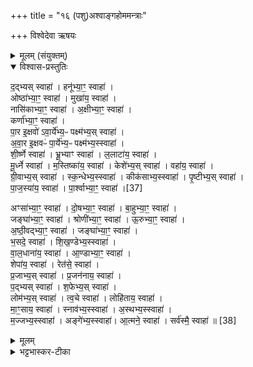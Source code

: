 +++
title = "१६ (पशु)अश्वाङ्गहोममन्त्राः"

+++
विश्वेदेवा ऋषयः
<details><summary>मूलम् (संयुक्तम्)</summary>

द॒द्भ्यस्स्वाहा॒ हनू॑भ्या॒ꣳ॒ स्वाहोष्ठा॑भ्या॒ꣳ॒ स्वाहा॒ मुखा॑य॒ स्वाहा॒ नासि॑काभ्या॒ꣳ॒ स्वाहा॒ऽक्षीभ्या॒ꣳ॒ स्वाहा॒ कर्णा॑भ्या॒ꣳ॒ स्वाहा॑ पा॒र इ॒क्षवो॑ऽवा॒र्ये॑भ्य॒ᳶ पक्ष्म॑भ्य॒स्स्वाहा॑ऽवा॒र इ॒क्षवᳶ॑ पा॒र्ये॑भ्य॒ᳶ पक्ष्म॑भ्य॒स्स्वाहा॑ शी॒र्ष्णे स्वाहा॑ भ्रू॒भ्याꣳ स्वाहा॑ ल॒लाटा॑य॒ स्वाहा॑ मू॒र्ध्ने स्वाहा॑ म॒स्तिष्का॑य॒ स्वाहा॒ केशे॑भ्य॒स्स्वाहा॒ वहा॑य॒ स्वाहा॑ ग्री॒वाभ्य॒स्स्वाहा॑ स्क॒न्धेभ्य॒स्स्वाहा॒ कीक॑साभ्य॒स्स्वाहा॑ पृ॒ष्टीभ्य॒स्स्वाहा॑ पाज॒स्या॑य॒ स्वाहा॑ पा॒र्श्वाभ्या॒ꣳ॒ स्वाहा॑ [37]  
अꣳसा॑भ्या॒ꣳ॒ स्वाहा॑ दो॒षभ्या॒ꣳ॒ स्वाहा॑ बा॒हुभ्या॒ꣳ॒ स्वाहा॒ जङ्घा॑भ्या॒ꣳ॒ स्वाहा॒ श्रोणी॑भ्या॒ꣳ॒ स्वाहो॒रुभ्या॒ꣳ॒ स्वाहाऽ॑ष्ठी॒वद्भ्या॒ꣳ॒ स्वाहा॒ जङ्घा॑भ्या॒ꣳ॒ स्वाहा॑ भ॒सदे॒ स्वाहा॑ शिख॒ण्डेभ्य॒स्स्वाहा॑ वाल॒धाना॑य॒ स्वाहा॒ण्डाभ्या॒ꣳ॒ स्वाहा॒ शेपा॑य॒ स्वाहा॒ रेत॑से॒ स्वाहा॑ प्र॒जाभ्य॒स्स्वाहा॑ प्र॒जन॑नाय॒ स्वाहा॑ प॒द्भ्यस्स्वाहा॑ श॒फेभ्य॒स्स्वाहा॒ लोम॑भ्य॒स्स्वाहा॑ त्व॒चे स्वाहा॒ लोहि॑ताय॒ स्वाहा॑ मा॒ꣳ॒साय॒ स्वाहा॒ स्नाव॑भ्य॒स्स्वाहा॒ऽस्थभ्य॒स्स्वाहा॑ म॒ज्जभ्य॒स्स्वाहाऽङ्गे॑भ्य॒स्स्वाहा॒त्मने॒ स्वाहा॒ सर्व॑स्मै॒ स्वाहा॑ ॥ [38]  
</details>

<details open><summary>विश्वास-प्रस्तुतिः</summary>

द॒द्भ्यस् स्वाहा॑ ।
हनू॑भ्या॒ꣳ॒ स्वाहा॑ ।  
ओष्ठा॑भ्या॒ꣳ॒ स्वाहा॑ ।
मुखा॑य॒ स्वाहा॑ ।  
नासि॑काभ्या॒ꣳ॒ स्वाहा॑ ।
अ॒क्षीभ्या॒ꣳ॒ स्वाहा॑ ।  
कर्णा॑भ्या॒ꣳ॒ स्वाहा॑ ।  
पा॒र इ॒क्षवो॑ ऽवा॒र्ये॑भ्य॒ᳶ पक्ष्म॑भ्य॒स् स्वाहा॑ ।  
अ॒वा॒र इ॒क्षवᳶ॑ पा॒र्ये॑भ्य॒ᳶ पक्ष्म॑भ्य॒स्स्वाहा॑ ।  
शी॒र्ष्णे स्वाहा॑ ।
भ्रू॒भ्याꣳ स्वाहा॑ ।
ल॒लाटा॑य॒ स्वाहा॑ ।  
मू॒र्ध्ने स्वाहा॑ । म॒स्तिष्का॑य॒ स्वाहा॑ ।
केशे॑भ्य॒स् स्वाहा॑ । वहा॑य॒ स्वाहा॑ ।  
ग्री॒वाभ्य॒स् स्वाहा॑ । स्क॒न्धेभ्य॒स्स्वाहा॑ ।
कीक॑साभ्य॒स्स्वाहा॑ । पृ॒ष्टीभ्य॒स् स्वाहा॑ ।  
पा॒ज॒स्या॑य॒ स्वाहा॑ । पा॒र्श्वाभ्या॒ꣳ॒ स्वाहा॑ ।[37]  

अꣳसा॑भ्या॒ꣳ॒ स्वाहा॑ ।  दो॒षभ्या॒ꣳ॒ स्वाहा॑ । बा॒हुभ्या॒ꣳ॒ स्वाहा॑ ।  
जङ्घा॑भ्या॒ꣳ॒ स्वाहा॑ । श्रोणी॑भ्या॒ꣳ॒ स्वाहा॑ । ऊ॒रुभ्या॒ꣳ॒  स्वाहा॑ ।  
अ॒ष्ठी॒वद्भ्या॒ꣳ॒ स्वाहा॑ । जङ्घा॑भ्या॒ꣳ॒ स्वाहा॑ ।  
भ॒सदे॒ स्वाहा॑ । शि॒ख॒ण्डेभ्य॒स्स्वाहा॑ ।  
वा॒ल॒धाना॑य॒ स्वाहा॑ । आ॒ण्डाभ्या॒ꣳ॒ स्वाहा॑ ।  
शेपा॑य॒ स्वाहा॑ । रेत॑से॒ स्वाहा॑ ।  
प्र॒जाभ्य॒स् स्वाहा॑ । प्र॒जन॑नाय॒ स्वाहा॑ ।  
प॒द्भ्यस् स्वाहा॑ । श॒फेभ्य॒स् स्वाहा॑ ।  
लोम॑भ्य॒स् स्वाहा॑ । त्व॒चे स्वाहा॑ । लोहि॑ताय॒ स्वाहा॑ ।  
मा॒ꣳ॒साय॒ स्वाहा॑ । स्नाव॑भ्य॒स्स्वाहा॑ । अ॒स्थभ्य॒स्स्वाहा॑ ।  
म॒ज्जभ्य॒स्स्वाहा॑ । अङ्गे॑भ्य॒स्स्वाहा॑। आ॒त्मने॒ स्वाहा॑ ।
सर्व॑स्मै॒ स्वाहा॑ ॥ [38]
</details>

<details><summary>मूलम्</summary>

द॒द्भ्यस् स्वाहा॑ ।
हनू॑भ्या॒ꣳ॒ स्वाहा॑ ।  
ओष्ठा॑भ्या॒ꣳ॒ स्वाहा॑ ।
मुखा॑य॒ स्वाहा॑ ।  
नासि॑काभ्या॒ꣳ॒ स्वाहा॑ ।
अ॒क्षीभ्या॒ꣳ॒ स्वाहा॑ ।  
कर्णा॑भ्या॒ꣳ॒ स्वाहा॑ ।  
पा॒र इ॒क्षवो॑ ऽवा॒र्ये॑भ्य॒ᳶ पक्ष्म॑भ्य॒स् स्वाहा॑ ।  
अ॒वा॒र इ॒क्षवᳶ॑ पा॒र्ये॑भ्य॒ᳶ पक्ष्म॑भ्य॒स्स्वाहा॑ ।  
शी॒र्ष्णे स्वाहा॑ ।
भ्रू॒भ्याꣳ स्वाहा॑ ।
ल॒लाटा॑य॒ स्वाहा॑ ।  
मू॒र्ध्ने स्वाहा॑ । म॒स्तिष्का॑य॒ स्वाहा॑ ।
केशे॑भ्य॒स् स्वाहा॑ । वहा॑य॒ स्वाहा॑ ।  
ग्री॒वाभ्य॒स् स्वाहा॑ । स्क॒न्धेभ्य॒स्स्वाहा॑ ।
कीक॑साभ्य॒स्स्वाहा॑ । पृ॒ष्टीभ्य॒स् स्वाहा॑ ।  
पा॒ज॒स्या॑य॒ स्वाहा॑ । पा॒र्श्वाभ्या॒ꣳ॒ स्वाहा॑ ।[37]  

अꣳसा॑भ्या॒ꣳ॒ स्वाहा॑ ।  दो॒षभ्या॒ꣳ॒ स्वाहा॑ । बा॒हुभ्या॒ꣳ॒ स्वाहा॑ ।  
जङ्घा॑भ्या॒ꣳ॒ स्वाहा॑ । श्रोणी॑भ्या॒ꣳ॒ स्वाहा॑ । ऊ॒रुभ्या॒ꣳ॒  स्वाहा॑ ।  
अ॒ष्ठी॒वद्भ्या॒ꣳ॒ स्वाहा॑ । जङ्घा॑भ्या॒ꣳ॒ स्वाहा॑ ।  
भ॒सदे॒ स्वाहा॑ । शि॒ख॒ण्डेभ्य॒स्स्वाहा॑ ।  
वा॒ल॒धाना॑य॒ स्वाहा॑ । आ॒ण्डाभ्या॒ꣳ॒ स्वाहा॑ ।  
शेपा॑य॒ स्वाहा॑ । रेत॑से॒ स्वाहा॑ ।  
प्र॒जाभ्य॒स् स्वाहा॑ । प्र॒जन॑नाय॒ स्वाहा॑ ।  
प॒द्भ्यस् स्वाहा॑ । श॒फेभ्य॒स् स्वाहा॑ ।  
लोम॑भ्य॒स् स्वाहा॑ । त्व॒चे स्वाहा॑ । लोहि॑ताय॒ स्वाहा॑ ।  
मा॒ꣳ॒साय॒ स्वाहा॑ । स्नाव॑भ्य॒स्स्वाहा॑ । अ॒स्थभ्य॒स्स्वाहा॑ ।  
म॒ज्जभ्य॒स्स्वाहा॑ । अङ्गे॑भ्य॒स्स्वाहा॑। आ॒त्मने॒ स्वाहा॑ ।
सर्व॑स्मै॒ स्वाहा॑ ॥ [38]
</details>

<details><summary>भट्टभास्कर-टीका</summary>

1अथाश्वस्याङ्गानि जुहोति - दद्भ्यः स्वाहेत्यादि ॥ 'पद्दन्' इत्यादिना दद्भावः, 'ऊडिदम्' इत्यादिना विभक्तेरुदात्तत्वम् । हनूभ्यां, स्वाङ्गदीर्घत्वम् । अक्षीभ्याम् । 'ईध द्विवचने' इतीकारः स चोदात्तः । पार इक्षव इत्यादि । इक्षवः अक्षिरोमाणि पारे अक्ष्युपरिपुटे ये इक्षवः ते अवार्येऽभ्यः अधराक्षिपुटस्थेभ्यः पक्ष्मरोमभ्यः प्रवर्तन्ते तदर्थं तानि वा अपेक्ष्येत्यर्थ्यः । तेभ्यः स्वाहेति । एवं अधरे अधरपुटे ये इक्षवः ते पार्येभ्यः उत्तराक्षिपुटस्थेभ्यः पक्ष्मरोमभ्यः प्रवर्तन्ते तदर्थं तानि वा अपेक्ष्य तेभ्यः स्वाहेति । एवं परस्परोपकारित्वमुभयेषां पक्ष्मणामुक्तम्, पक्ष्मनिमित्तत्वादक्ष्णोरीक्षणसामर्थ्यस्य । उभयत्रापि दिगादित्वाद्यत् । द्वितीये व्यत्ययेन 'यतोऽनावः' इत्याद्युदात्तत्वाभावः । शीर्ष्णे उदात्तनिवृत्तिस्वरेण विभक्तेरुदात्तत्वम् । भ्रूभ्याम् । उक्तं विभक्त्युदात्तत्वं 'सावेकाचः' इति । मूर्ध्ने । पूर्ववदुदात्तनिवृत्तिस्वरत्वम् । मस्तिष्काय शिरोमांसाय । वहाय वहनदेशाय । ग्रीवाभ्यः धमनीभ्यः । कीकसाभ्यः ग्रीवाया आरम्य पृष्ठवंशास्थिगुळिकाभ्यः । पृष्टीभ्यः हस्तयोरुपरि पृष्ठवंशस्योभयतः स्थितानि अस्थीनि पृष्टयः । सांहितिकं दीर्घत्वं छान्दसम् । पाजस्याय पाजो बलं तत्र भवाय हृदयाय । दोषाभ्याम् । 'पद्दन्' इत्यादिना दोषन्भावः । जङ्घाभ्यां श्रोणीभ्यां छान्दसं संहितायां दीर्घत्वम् । जङ्घाभ्यामपराभ्याम् । भसदे अपानप्रदेशाय । शिखण्डेम्यः चूडेभ्यः । वालधानाय पुच्छाय । अण्डाभ्याम् । प्रजननाय शफस्यैवैकदेशाय । पद्भ्यः पूर्ववत् पद्भावस्स्वरश्च ॥

इति सप्तमे तृतीये षोडशोनुवाकः ॥
</details>
